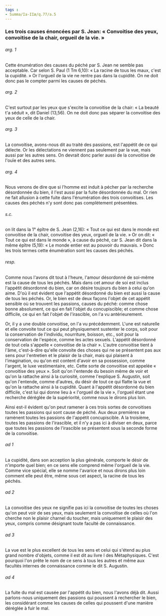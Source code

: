 ```yaml
---
tags : 
- Summa/Ia-IIæ/q.77/a.5
---
```


### Les trois causes énoncées par S. Jean: « Convoitise des yeux, convoitise de la chair, orgueil de la vie. »

###### arg. 1
Cette énumération des causes du péché par S. Jean ne semble pas acceptable. Car selon S. Paul (1 Tm 6,10): « La racine de tous les maux, c'est la cupidité. » Or l'orgueil de la vie ne rentre pas dans la cupidité. On ne doit donc pas le compter parmi les causes de péchés. 

###### arg. 2
C'est surtout par les yeux que s'excite la convoitise de la chair: « La beauté t'a séduit », dit Daniel (13,56). On ne doit donc pas séparer la convoitise des yeux de celle de la chair. 

###### arg. 3
La convoitise, avons-nous dit au traité des passions, est l'appétit de ce qui délecte. Or les délectations ne viennent pas seulement par la vue, mais aussi par les autres sens. On devrait donc parler aussi de la convoitise de l'ouïe et des autres sens. 

###### arg. 4
Nous venons de dire que si l'homme est induit à pécher par la recherche désordonnée du bien, il l'est aussi par la fuite désordonnée du mal. Or rien ne fait allusion à cette fuite dans l'énumération des trois convoitises. Les causes des péchés n'y sont donc pas complètement présentées. 

###### s.c.
on lit dans la 1° épître de S. Jean (2,16): « Tout ce qui est dans le monde est convoitise de la chair, convoitise des yeux, orgueil de la vie. » Or on dit: « Tout ce qui est dans le monde », à cause du péché, car S. Jean dit dans la même épître (5,19): « Le monde entier est au pouvoir du mauvais. » Donc les trois termes cette énumération sont les causes des péchés. 

###### resp.
Comme nous l'avons dit tout à l'heure, l'amour désordonné de soi-même est la cause de tous les péchés. Mais dans cet amour de soi est inclus l'appétit désordonné du bien, car on désire toujours du bien à celui qu'on aime. D'où il est évident que l'appétit désordonné du bien est aussi la cause de tous les péchés. Or, le bien est de deux façons l'objet de cet appétit sensible où se trouvent les passions, causes du péché: comme chose bonne absolument, ce qui en fait l'objet du concupiscible; et comme chose difficile, ce qui en fait l'objet de l'irascible, on l'a vu antérieurement. 

Or, il y a une double convoitise, on l'a vu précédemment. L'une est naturelle et elle convoite tout ce qui peut physiquement sustenter le corps, soit pour la conservation de l'individu, nourriture, boisson, etc., soit pour la conservation de l'espèce, comme les actes sexuels. L'appétit désordonné de tout cela s'appelle « convoitise de la chair ». L'autre convoitise tient à l'âme, c'est-à-dire qu'elle convoite des choses qui ne se présentent pas aux sens pour l'entretien et le plaisir de la chair, mais qui plaisent à l'imagination, ou qu'on est content d'avoir en sa possession, comme l'argent, le luxe vestimentaire, etc. Cette sorte de convoitise est appelée « convoitise des yeux ». Soit qu'on l'entende du besoin même de voir et qu'on la rattache ainsi à la curiosité, comme l'explique S. Augustin, soit qu'on l'entende, comme d'autres, du désir de tout ce qui flatte la vue et qu'on la rattache ainsi à la cupidité. Quant à l'appétit désordonné du bien difficile, c'est lui qui donne lieu à « l'orgueil de la vie », l'orgueil étant une recherche déréglée de la supériorité, comme nous le dirons plus loin. 

Ainsi est-il évident qu'on peut ramener à ces trois sortes de convoitises toutes les passions qui sont cause de péché. Aux deux premières se ramènent toutes les passions de l'appétit concupiscible. A la troisième, toutes les passions de l'irascible, et il n'y a pas ici à diviser en deux, parce que toutes les passions de l'irascible se présentent sous la seconde forme de la convoitise. 

###### ad 1
La cupidité, dans son acception la plus générale, comporte le désir de n'importe quel bien; en ce sens elle comprend même l'orgueil de la vie. Comme vice spécial, elle se nomme l'avarice et nous dirons plus loin comment elle peut être, même sous cet aspect, la racine de tous les péchés. 

###### ad 2
La convoitise des yeux ne signifie pas ici la convoitise de toutes les choses qu'on peut voir de ses yeux, mais seulement la convoitise de celles où l'on cherche non le plaisir charnel du toucher, mais uniquement le plaisir des yeux, compris comme désignant toute faculté de connaissance. 

###### ad 3
La vue est le plus excellent de tous les sens et celui qui s'étend au plus grand nombre d'objets, comme il est dit au livre I des Métaphysiques. C'est pourquoi l'on prête le nom de ce sens à tous les autres et même aux facultés internes de connaissance comme le dit S. Augustin. 

###### ad 4
La fuite du mal est causée par l'appétit du bien, nous l'avons déjà dit. Aussi parlons-nous uniquement des passions qui poussent à rechercher le bien, les considérant comme les causes de celles qui poussent d'une manière déréglée à fuir le mal. 

